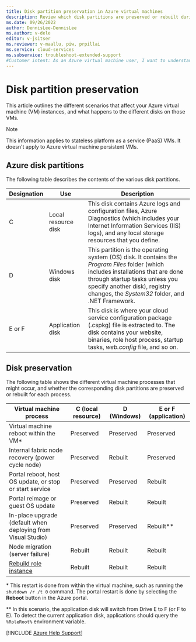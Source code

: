 ```yaml
---
title: Disk partition preservation in Azure virtual machines
description: Review which disk partitions are preserved or rebuilt during certain processes (restarts, recoveries, upgrades, reimaging, and so on) on an Azure virtual machine.
ms.date: 09/26/2022
author: DennisLee-DennisLee
ms.author: v-dele
editor: v-jsitser
ms.reviewer: v-maallu, piw, prpillai
ms.service: cloud-services
ms.subservice: troubleshoot-extended-support
#Customer intent: As an Azure virtual machine user, I want to understand which disk partitions are preserved and which disk partitions are rebuilt so that I know what to expect during certain VM processes, such as reboots, recoveries, updates, reimaging, and node migration.
---
```


# Disk partition preservation

This article outlines the different scenarios that affect your Azure virtual machine (VM) instances, and what happens to the different disks on those VMs.

> [!NOTE]
> This information applies to stateless platform as a service (PaaS) VMs. It doesn't apply to Azure virtual machine persistent VMs.

## Azure disk partitions

The following table describes the contents of the various disk partitions.

| Designation | Use | Description |
|--|--|--|
| C | Local resource disk | This disk contains Azure logs and configuration files, Azure Diagnostics (which includes your Internet Information Services (IIS) logs), and any local storage resources that you define. |
| D | Windows disk | This partition is the operating system (OS) disk. It contains the *Program Files* folder (which includes installations that are done through startup tasks unless you specify another disk), registry changes, the *System32* folder, and .NET Framework. |
| E or F | Application disk | This disk is where your cloud service configuration package (.cspkg) file is extracted to. The disk contains your website, binaries, role host process, startup tasks, *web.config* file, and so on. |

## Disk preservation

The following table shows the different virtual machine processes that might occur, and whether the corresponding disk partitions are preserved or rebuilt for each process.

| Virtual machine process                                                                                                            | C (local resource)  | D (Windows)  | E or F (application)   |
|------------------------------------------------------------------------------------------------------------------------------------|---------------------|--------------|------------------------|
| Virtual machine reboot within the VM*                                                                                              | Preserved           | Preserved    | Preserved              |
| Internal fabric node recovery (power cycle node)                                                                                   | Preserved           | Rebuilt      | Preserved              |
| Portal reboot, host OS update, or stop or start service                                                                            | Preserved           | Preserved    | Rebuilt                |
| Portal reimage or guest OS update                                                                                                  | Preserved           | Rebuilt      | Rebuilt                |
| In-place upgrade (default when deploying from Visual Studio)                                                                       | Preserved           | Preserved    | Rebuilt**              |
| Node migration (server failure)                                                                                                    | Rebuilt             | Rebuilt      | Rebuilt                |
| [Rebuild role instance](/azure/cloud-services-extended-support/sample-reset-cloud-service#rebuild-role-instances-of-cloud-service) | Rebuilt             | Rebuilt      | Rebuilt                |

\* This restart is done from within the virtual machine, such as running the `shutdown /r /t 0` command. The portal restart is done by selecting the **Reboot** button in the Azure portal.

** In this scenario, the application disk will switch from Drive E to F (or F to E). To detect the current application disk, applications should query the `%RoleRoot%` environment variable.

[!INCLUDE [Azure Help Support](../../includes/azure-help-support.md)]

